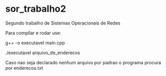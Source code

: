 # sor_trabalho2

Segundo trabalho de Sistemas Operacionais de Redes

Para compilar e rodar use:

g++ -o executavel main.cpp

./executavel arquivo_de_enderecos

Caso nao seja declarado nenhum arquivo por padrao o programa procura por enderecos.txt
